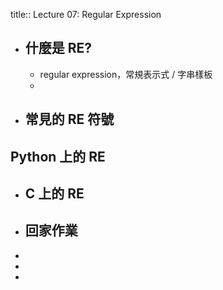 title:: Lecture 07: Regular Expression

- ## 什麼是 RE?
	- regular expression，常規表示式 / 字串樣板
	-
- ## 常見的 RE 符號
## Python 上的 RE
- ## C 上的 RE
- ## 回家作業
-
-
-